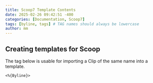 ```yaml
---
title: Scoop7 Template Contents
date: 2025-02-26 09:42:51 -400
categories: [Documentation, Scoop7]
tags: [byline, tags] # TAG names should always be lowercase
author: mm
---
```


## Creating templates for Scoop
The tag below is usable for importing a Clip of the same name into a template.
```
<%{Byline}>
```

